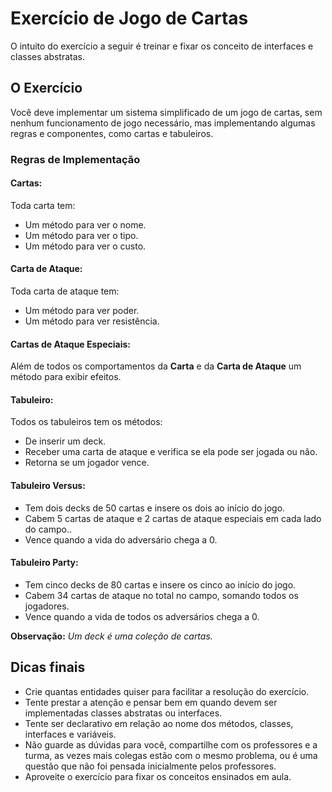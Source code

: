 # Exercício de Jogo de Cartas
O intuito do exercício a seguir é treinar e fixar os conceito de interfaces e classes abstratas.

## O Exercício
Você deve implementar um sistema simplificado de um jogo de cartas, sem nenhum funcionamento de jogo necessário, mas implementando algumas regras e componentes, como cartas e tabuleiros.

### Regras de Implementação

#### Cartas:
Toda carta tem:
 - Um método para ver o nome.
 - Um método para ver o tipo.
 - Um método para ver o custo.

#### Carta de Ataque:
Toda carta de ataque tem:
 - Um método para ver poder.
 - Um método para ver resistência.

#### Cartas de Ataque Especiais:
Além de todos os comportamentos da **Carta** e da **Carta de Ataque** um método para exibir efeitos.

#### Tabuleiro:
Todos os tabuleiros tem os métodos:
 - De inserir um deck.
 - Receber uma carta de ataque e verifica se ela pode ser jogada ou não.
 - Retorna se um jogador vence.

#### Tabuleiro Versus:
 - Tem dois decks de 50 cartas e insere os dois ao início do jogo.
 - Cabem 5 cartas de ataque e 2 cartas de ataque especiais em cada lado do campo..
 - Vence quando a vida do adversário chega a 0.

#### Tabuleiro Party:
 - Tem cinco decks de 80 cartas e insere os cinco ao início do jogo.
 - Cabem 34 cartas de ataque no total no campo, somando todos os jogadores.
 - Vence quando a vida de todos os adversários chega a 0.

**Observação:** *Um deck é uma coleção de cartas.*

## Dicas finais

 - Crie quantas entidades quiser para facilitar a resolução do exercício.
 - Tente prestar a atenção e pensar bem em quando devem ser implementadas classes abstratas ou interfaces.
 - Tente ser declarativo em relação ao nome dos métodos, classes, interfaces e variáveis.
 - Não guarde as dúvidas para você, compartilhe com os professores e a turma, as vezes mais colegas estão com o mesmo problema, ou é uma questão que não foi pensada inicialmente pelos professores.
 - Aproveite o exercício para fixar os conceitos ensinados em aula.